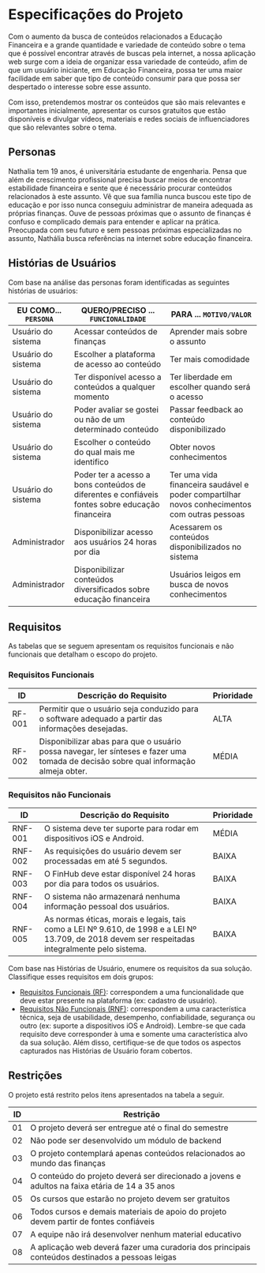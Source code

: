 # Especificações do Projeto

Com o aumento da busca de conteúdos relacionados a Educação Financeira e a grande quantidade e variedade de conteúdo sobre o tema que é possível encontrar através de buscas pela internet, a nossa aplicação web surge com a ideia de organizar essa variedade de conteúdo, afim de que um usuário iniciante, em Educação Financeira, possa ter uma maior facilidade em saber que tipo de conteúdo consumir para que possa ser despertado o interesse sobre esse assunto.

Com isso, pretendemos mostrar os conteúdos que são mais relevantes e importantes inicialmente, apresentar os cursos gratuitos que estão disponíveis e divulgar vídeos, materiais e redes sociais de influenciadores que são relevantes sobre o tema.

<!--
Definição do problema e ideia de solução a partir da perspectiva do usuário. É composta pela definição do  diagrama de personas, histórias de usuários, requisitos funcionais e não funcionais além das restrições do projeto.

Apresente uma visão geral do que será abordado nesta parte do documento, enumerando as técnicas e/ou ferramentas utilizadas para realizar a especificações do projeto. -->

## Personas

Nathalia tem 19 anos, é universitária estudante de engenharia. Pensa que além de crescimento profissional precisa buscar meios de encontrar estabilidade financeira e sente que é necessário procurar conteúdos relacionados à este assunto. Vê que sua família nunca buscou este tipo de educação e por isso nunca conseguiu administrar de maneira adequada as próprias finanças. Ouve de pessoas próximas que o assunto de finanças é confuso e complicado demais para entender e aplicar na prática. Preocupada com seu futuro e sem pessoas próximas especializadas no assunto, Nathália busca referências na internet sobre educação financeira.

<!-- Pedro Paulo tem 26 anos, é arquiteto recém-formado e autônomo. Pensa em se desenvolver profissionalmente através de um mestrado fora do país, pois adora viajar, é solteiro e sempre quis fazer um intercâmbio. Está buscando uma agência que o ajude a encontrar universidades na Europa que aceitem alunos estrangeiros.

Enumere e detalhe as personas da sua solução. Para tanto, baseie-se tanto nos documentos disponibilizados na disciplina e/ou nos seguintes links:

> **Links Úteis**:
> - [Rock Content](https://rockcontent.com/blog/personas/)
> - [Hotmart](https://blog.hotmart.com/pt-br/como-criar-persona-negocio/)
> - [O que é persona?](https://resultadosdigitais.com.br/blog/persona-o-que-e/)
> - [Persona x Público-alvo](https://flammo.com.br/blog/persona-e-publico-alvo-qual-a-diferenca/)
> - [Mapa de Empatia](https://resultadosdigitais.com.br/blog/mapa-da-empatia/)
> - [Mapa de Stalkeholders](https://www.racecomunicacao.com.br/blog/como-fazer-o-mapeamento-de-stakeholders/)
>
Lembre-se que você deve ser enumerar e descrever precisamente e personalizada todos os clientes ideais que sua solução almeja. -->

## Histórias de Usuários

Com base na análise das personas foram identificadas as seguintes histórias de usuários:

|EU COMO... `PERSONA`| QUERO/PRECISO ... `FUNCIONALIDADE` |PARA ... `MOTIVO/VALOR`                 |
|--------------------|------------------------------------|----------------------------------------|
|Usuário do sistema  | Acessar conteúdos de finanças      | Aprender mais sobre o assunto          |
|Usuário do sistema  | Escolher a plataforma de acesso ao conteúdo                    | Ter mais comodidade                                     |
|Usuário do sistema  | Ter disponível acesso a conteúdos a qualquer momento           | Ter liberdade em escolher quando será o acesso          |
|Usuário do sistema  | Poder avaliar se gostei ou não de um determinado conteúdo      | Passar feedback ao conteúdo disponibilizado             |
|Usuário do sistema  | Escolher o conteúdo do qual mais me identifico                 | Obter novos conhecimentos                               |
|Usuário do sistema  | Poder ter a acesso a bons conteúdos de diferentes e confiáveis fontes sobre educação financeira                          |                                 Ter uma vida financeira saudável e poder compartilhar novos conhecimentos com outras pessoas                                                    |
|Administrador       | Disponibilizar acesso aos usuários 24 horas por dia                 | Acessarem os conteúdos disponibilizados no sistema |
|Administrador       | Disponibilizar conteúdos diversificados sobre educação financeira   | Usuários leigos em busca de novos conhecimentos    |

<!-- Apresente aqui as histórias de usuário que são relevantes para o projeto de sua solução. As Histórias de Usuário consistem em uma ferramenta poderosa para a compreensão e elicitação dos requisitos funcionais e não funcionais da sua aplicação. Se possível, agrupe as histórias de usuário por contexto, para facilitar consultas recorrentes à essa parte do documento.

> **Links Úteis**:
> - [Histórias de usuários com exemplos e template](https://www.atlassian.com/br/agile/project-management/user-stories)
> - [Como escrever boas histórias de usuário (User Stories)](https://medium.com/vertice/como-escrever-boas-users-stories-hist%C3%B3rias-de-usu%C3%A1rios-b29c75043fac)
> - [User Stories: requisitos que humanos entendem](https://www.luiztools.com.br/post/user-stories-descricao-de-requisitos-que-humanos-entendem/)
> - [Histórias de Usuários: mais exemplos](https://www.reqview.com/doc/user-stories-example.html)
> - [9 Common User Story Mistakes](https://airfocus.com/blog/user-story-mistakes/) -->

## Requisitos

As tabelas que se seguem apresentam os requisitos funcionais e não funcionais que detalham o escopo do projeto.

### Requisitos Funcionais

|ID    | Descrição do Requisito  | Prioridade |
|------|-----------------------------------------|----|
|RF-001| Permitir que o usuário seja conduzido para o software adequado a partir das informações desejadas. |ALTA |
|RF-002| Disponibilizar abas para que o usuário possa navegar, ler sínteses e fazer uma tomada de decisão sobre qual informação almeja obter.  | MÉDIA |


### Requisitos não Funcionais

|ID     | Descrição do Requisito  |Prioridade |
|-------|-------------------------|--
|RNF-001| O sistema deve ter suporte para rodar em dispositivos iOS e Android. | MÉDIA | 
|RNF-002| As requisições do usuário devem ser processadas em até 5 segundos.|  BAIXA |
|RNF-003| O FinHub deve estar disponível 24  horas por dia para todos os usuários. |  BAIXA |
|RNF-004| O sistema não armazenará nenhuma informação pessoal dos usuários.|  BAIXA |
|RNF-005| As normas éticas, morais e  legais, tais como a LEI Nº 9.610, de 1998 e a LEI Nº 13.709, de 2018 devem ser respeitadas integralmente pelo sistema. |  BAIXA |



Com base nas Histórias de Usuário, enumere os requisitos da sua solução. Classifique esses requisitos em dois grupos:

- [Requisitos Funcionais
 (RF)](https://pt.wikipedia.org/wiki/Requisito_funcional):
 correspondem a uma funcionalidade que deve estar presente na
  plataforma (ex: cadastro de usuário).
- [Requisitos Não Funcionais
  (RNF)](https://pt.wikipedia.org/wiki/Requisito_n%C3%A3o_funcional):
  correspondem a uma característica técnica, seja de usabilidade,
  desempenho, confiabilidade, segurança ou outro (ex: suporte a
  dispositivos iOS e Android).
Lembre-se que cada requisito deve corresponder à uma e somente uma
característica alvo da sua solução. Além disso, certifique-se de que
todos os aspectos capturados nas Histórias de Usuário foram cobertos.

## Restrições

O projeto está restrito pelos itens apresentados na tabela a seguir.

|ID| Restrição                                                                                       |
|--|-------------------------------------------------------------------------------------------------|
|01| O projeto deverá ser entregue até o final do semestre                                           |
|02| Não pode ser desenvolvido um módulo de backend                                                  |
|03| O projeto contemplará apenas conteúdos relacionados ao mundo das finanças                       |
|04| O conteúdo do projeto deverá ser direcionado a jovens e adultos na faixa etária de 14 a 35 anos |
|05| Os cursos que estarão no projeto devem ser gratuitos                                            |
|06| Todos cursos e demais materiais de apoio do projeto devem partir de fontes confiáveis           |
|07| A equipe não irá desenvolver nenhum material educativo                                          |
|08| A aplicação web deverá fazer uma curadoria dos principais conteúdos destinados a pessoas leigas |
